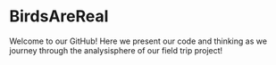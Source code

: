 # BirdsAreReal
Welcome to our GitHub! Here we present our code and thinking as we journey through the analysisphere of our field trip project!
